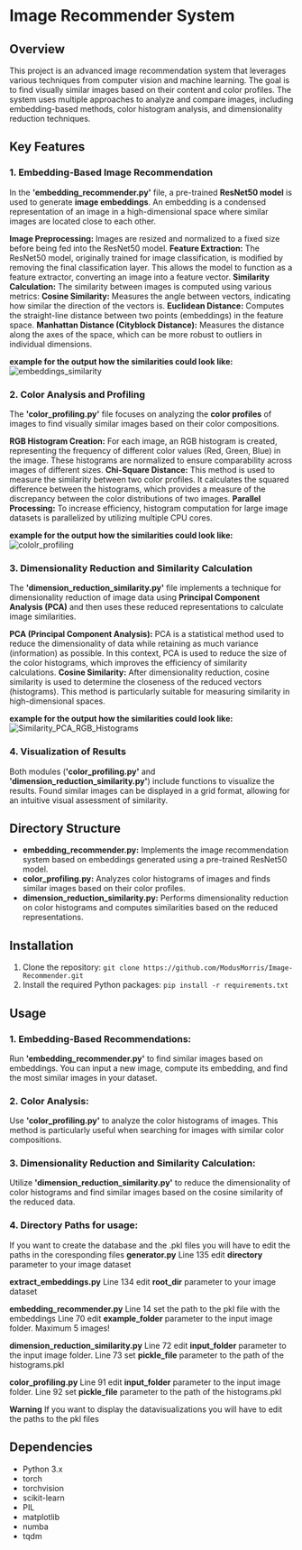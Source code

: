 # Image Recommender System
## Overview
This project is an advanced image recommendation system that leverages various techniques from computer vision and machine learning. The goal is to find visually similar images based on their content and color profiles. The system uses multiple approaches to analyze and compare images, including embedding-based methods, color histogram analysis, and dimensionality reduction techniques.

## Key Features
### 1. Embedding-Based Image Recommendation
In the **'embedding_recommender.py'** file, a pre-trained **ResNet50 model** is used to generate **image embeddings**. An embedding is a condensed representation of an image in a high-dimensional space where similar images are located close to each other.

**Image Preprocessing:** Images are resized and normalized to a fixed size before being fed into the ResNet50 model.
**Feature Extraction:** The ResNet50 model, originally trained for image classification, is modified by removing the final classification layer. This allows the model to function as a feature extractor, converting an image into a feature vector.
**Similarity Calculation:** The similarity between images is computed using various metrics:
**Cosine Similarity:** Measures the angle between vectors, indicating how similar the direction of the vectors is.
**Euclidean Distance:** Computes the straight-line distance between two points (embeddings) in the feature space.
**Manhattan Distance (Cityblock Distance):** Measures the distance along the axes of the space, which can be more robust to outliers in individual dimensions.

**example for the output how the similarities could look like:**
![embeddings_similarity](https://github.com/user-attachments/assets/8e3a492f-7a53-433c-bf60-36b25e01f234)

### 2. Color Analysis and Profiling
The **'color_profiling.py'** file focuses on analyzing the **color profiles** of images to find visually similar images based on their color compositions.

**RGB Histogram Creation:** For each image, an RGB histogram is created, representing the frequency of different color values (Red, Green, Blue) in the image. These histograms are normalized to ensure comparability across images of different sizes.
**Chi-Square Distance:** This method is used to measure the similarity between two color profiles. It calculates the squared difference between the histograms, which provides a measure of the discrepancy between the color distributions of two images.
**Parallel Processing:** To increase efficiency, histogram computation for large image datasets is parallelized by utilizing multiple CPU cores.

**example for the output how the similarities could look like:**
![cololr_profiling](https://github.com/user-attachments/assets/83be116a-e08c-4387-922e-71f8c22c0367)

### 3. Dimensionality Reduction and Similarity Calculation
The **'dimension_reduction_similarity.py'** file implements a technique for dimensionality reduction of image data using **Principal Component Analysis (PCA)** and then uses these reduced representations to calculate image similarities.

**PCA (Principal Component Analysis):** PCA is a statistical method used to reduce the dimensionality of data while retaining as much variance (information) as possible. In this context, PCA is used to reduce the size of the color histograms, which improves the efficiency of similarity calculations.
**Cosine Similarity:** After dimensionality reduction, cosine similarity is used to determine the closeness of the reduced vectors (histograms). This method is particularly suitable for measuring similarity in high-dimensional spaces.

**example for the output how the similarities could look like:**
![Similarity_PCA_RGB_Histograms](https://github.com/user-attachments/assets/6dfb7b73-75a1-4e38-84fb-61bb3898fc09)

### 4. Visualization of Results
Both modules (**'color_profiling.py'** and **'dimension_reduction_similarity.py'**) include functions to visualize the results. Found similar images can be displayed in a grid format, allowing for an intuitive visual assessment of similarity.

## Directory Structure
- **embedding_recommender.py:** Implements the image recommendation system based on embeddings generated using a pre-trained ResNet50 model.
- **color_profiling.py:** Analyzes color histograms of images and finds similar images based on their color profiles.
- **dimension_reduction_similarity.py:** Performs dimensionality reduction on color histograms and computes similarities based on the reduced representations.

## Installation
1. Clone the repository:
`git clone https://github.com/ModusMorris/Image-Recommender.git`
2. Install the required Python packages:
`pip install -r requirements.txt`


## Usage
### **1. Embedding-Based Recommendations:**
Run **'embedding_recommender.py'** to find similar images based on embeddings. You can input a new image, compute its embedding, and find the most similar images in your dataset.

### **2. Color Analysis:**
Use **'color_profiling.py'** to analyze the color histograms of images. This method is particularly useful when searching for images with similar color compositions.

### **3. Dimensionality Reduction and Similarity Calculation:**
Utilize **'dimension_reduction_similarity.py'** to reduce the dimensionality of color histograms and find similar images based on the cosine similarity of the reduced data.

### **4. Directory Paths for usage:**
If you want to create the database and the .pkl files you will have to edit the paths in the coresponding files
**generator.py**
Line 135 edit **directory** parameter to your image dataset

**extract_embeddings.py**
Line 134 edit **root_dir** parameter to your image dataset

**embedding_recommender.py**
Line 14 set the path to the pkl file with the embeddings
Line 70 edit **example_folder** parameter to the input image folder. Maximum 5 images!

**dimension_reduction_similarity.py**
Line 72 edit **input_folder** parameter to the input image folder.
Line 73 set **pickle_file** parameter to the path of the histograms.pkl

**color_profiling.py**
Line 91 edit **input_folder** parameter to the input image folder.
Line 92 set **pickle_file** parameter to the path of the histograms.pkl

**Warning**
If you want to display the datavisualizations you will have to edit the paths to the pkl files

## Dependencies
- Python 3.x
- torch
- torchvision
- scikit-learn
- PIL
- matplotlib
- numba
- tqdm
